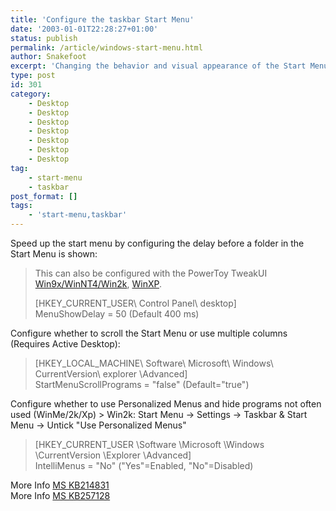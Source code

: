 ```yaml
---
title: 'Configure the taskbar Start Menu'
date: '2003-01-01T22:28:27+01:00'
status: publish
permalink: /article/windows-start-menu.html
author: Snakefoot
excerpt: 'Changing the behavior and visual appearance of the Start Menu.'
type: post
id: 301
category:
    - Desktop
    - Desktop
    - Desktop
    - Desktop
    - Desktop
    - Desktop
    - Desktop
tag:
    - start-menu
    - taskbar
post_format: []
tags:
    - 'start-menu,taskbar'
---
```

Speed up the start menu by configuring the delay before a folder in the Start Menu is shown:

> This can also be configured with the PowerToy TweakUI [Win9x/WinNT4/Win2k](/article/win95-power-toys.html), [WinXP](/article/winxp-power-toys.html).  
>   
>  \[HKEY\_CURRENT\_USER\\ Control Panel\\ desktop\]  
>  MenuShowDelay = 50 (Default 400 ms)

 Configure whether to scroll the Start Menu or use multiple columns (Requires Active Desktop):
> \[HKEY\_LOCAL\_MACHINE\\ Software\\ Microsoft\\ Windows\\ CurrentVersion\\ explorer \\Advanced\]  
>  StartMenuScrollPrograms = "false" (Default="true")

 Configure whether to use Personalized Menus and hide programs not often used (WinMe/2k/Xp) > Win2k: Start Menu -&gt; Settings -&gt; Taskbar &amp; Start Menu -&gt; Untick "Use Personalized Menus"  
>   
>  \[HKEY\_CURRENT\_USER \\Software \\Microsoft \\Windows \\CurrentVersion \\Explorer \\Advanced\]  
>  IntelliMenus = "No" ("Yes"=Enabled, "No"=Disabled)

 More Info [MS KB214831](http://support.microsoft.com/kb/214831 "When You Point to a Menu the Submenu May Not Appear [Q214831]")  
 More Info [MS KB257128](http://support.microsoft.com/kb/257128 "Enable Personalized Favorites Menu Feature Does Not Take Effect Immediately [Q257128]")  